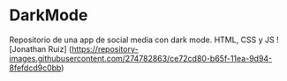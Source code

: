 # DarkMode
Repositorio de una app de social media con dark mode. HTML, CSS y JS
![Jonathan Ruiz] (https://repository-images.githubusercontent.com/274782863/ce72cd80-b65f-11ea-9d94-8fefdcd9c0bb)
